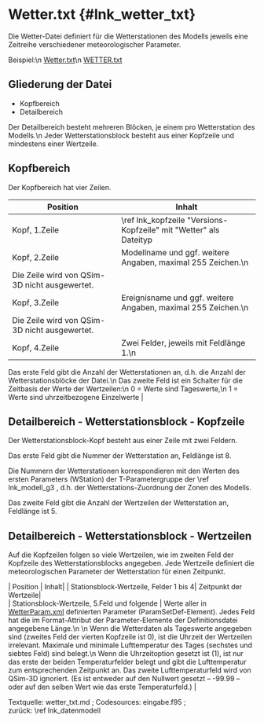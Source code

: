 Wetter.txt {#lnk_wetter_txt}
==========

Die Wetter-Datei definiert für die Wetterstationen des Modells jeweils eine 
Zeitreihe verschiedener meteorologischer Parameter.

Beispiel:\n
<a href="./exp/Wetter.txt" target="_blank">Wetter.txt</a>\n
<a href="./exp/WETTER.txt" target="_blank">WETTER.txt</a>


## Gliederung der Datei

* Kopfbereich
* Detailbereich

Der Detailbereich besteht mehreren Blöcken, je einem pro Wetterstation des 
Modells.\n
Jeder Wetterstationsblock besteht aus einer Kopfzeile und mindestens einer 
Wertzeile.

## Kopfbereich
Der Kopfbereich hat vier Zeilen.

| Position | Inhalt |
| -------- | ------ |
| Kopf, 1.Zeile | \ref lnk_kopfzeile "Versions-Kopfzeile" mit "Wetter" als Dateityp | 
| Kopf, 2.Zeile | Modellname und ggf. weitere Angaben, maximal 255 Zeichen.\n
  Die Zeile wird von QSim-3D nicht ausgewertet. | 
| Kopf, 3.Zeile | Ereignisname und ggf. weitere Angaben, maximal 255 Zeichen.\n
  Die Zeile wird von QSim-3D nicht ausgewertet. | 
| Kopf, 4.Zeile | Zwei Felder, jeweils mit Feldlänge 1.\n
  Das erste Feld gibt die Anzahl der Wetterstationen an, d.h. die Anzahl der Wetterstationsblöcke der Datei.\n
  Das zweite Feld ist ein Schalter für die Zeitbasis der Werte der Wertzeilen:\n
  0 = Werte sind Tageswerte,\n
  1 = Werte sind uhrzeitbezogene Einzelwerte | 


## Detailbereich - Wetterstationsblock - Kopfzeile

Der Wetterstationsblock-Kopf besteht aus einer Zeile mit zwei Feldern.

Das erste Feld gibt die Nummer der Wetterstation an, Feldlänge ist 8.

Die Nummern der Wetterstationen korrespondieren mit den Werten des ersten 
Parameters (WStation) der T-Parametergruppe der \ref lnk_modell_g3 , d.h. der 
Wetterstations-Zuordnung der Zonen des Modells.

Das zweite Feld gibt die Anzahl der Wertzeilen der Wetterstation an, Feldlänge 
ist 5.


## Detailbereich - Wetterstationsblock - Wertzeilen

Auf die Kopfzeilen folgen so viele Wertzeilen, wie im zweiten Feld der Kopfzeile 
des Wetterstationsblocks angegeben.
Jede Wertzeile definiert die meteorologischen Parameter der Wetterstation für 
einen Zeitpunkt.

| Position | Inhalt| 
| Stationsblock-Wertzeile, Felder 1 bis 4| Zeitpunkt der Wertzeile|  
| Stationsblock-Wertzeile, 5.Feld und folgende | Werte aller in <a href="./exp/WetterParam.xml" target="_blank">WetterParam.xml</a> definierten Parameter (ParamSetDef-Element).
  Jedes Feld hat die im Format-Attribut der Parameter-Elemente der Definitionsdatei angegebene Länge.\n
  \n
  Wenn die Wetterdaten als Tageswerte angegeben sind (zweites Feld der vierten Kopfzeile ist 0), ist die Uhrzeit der Wertzeilen irrelevant.
  Maximale und minimale Lufttemperatur des Tages (sechstes und siebtes Feld) sind belegt.\n
  Wenn die Uhrzeitoption gesetzt ist (1), ist nur das erste der beiden Temperaturfelder belegt und gibt die Lufttemperatur zum entsprechenden Zeitpunkt an.
  Das zweite Lufttemperaturfeld wird von QSim-3D ignoriert.
  (Es ist entweder auf den Nullwert gesetzt &ndash; -99.99 &ndash; oder auf den selben Wert wie das erste Temperaturfeld.) |


Textquelle: wetter_txt.md ; Codesources: eingabe.f95 ;  
zurück: \ref lnk_datenmodell
 